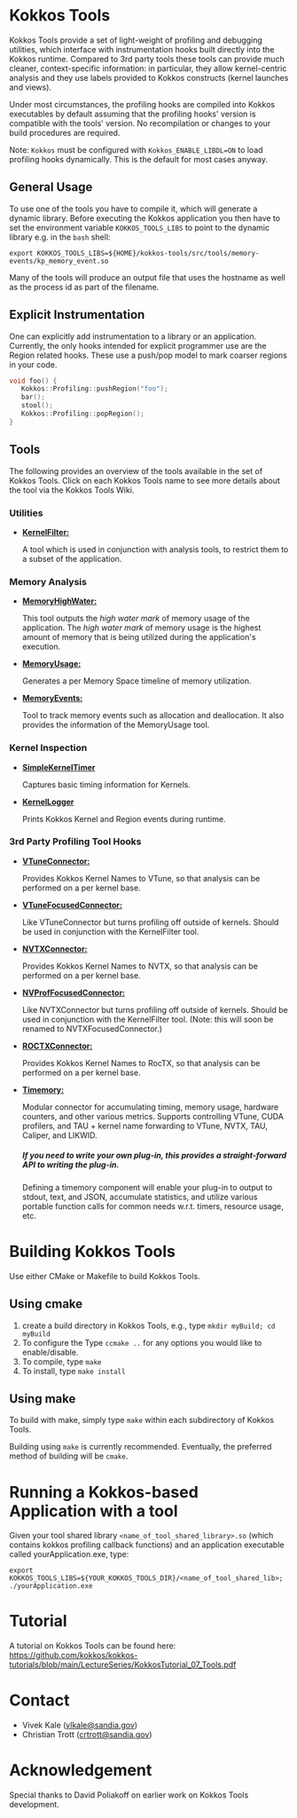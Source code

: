 # Kokkos Tools

Kokkos Tools provide a set of light-weight of profiling and debugging utilities, which interface with instrumentation hooks built directly into the Kokkos runtime. Compared to 3rd party tools these tools can provide much cleaner, context-specific information: in particular, they allow kernel-centric analysis and they use labels provided to Kokkos constructs (kernel launches and views).

Under most circumstances, the profiling hooks are compiled into Kokkos executables by default assuming that the profiling hooks' version is compatible with the tools' version. No recompilation or changes to your build procedures are required.

Note: `Kokkos` must be configured with `Kokkos_ENABLE_LIBDL=ON` to load profiling hooks dynamically. This is the default for most cases anyway.

## General Usage

To use one of the tools you have to compile it, which will generate a dynamic library. Before executing the Kokkos application you then have to set the environment variable `KOKKOS_TOOLS_LIBS` to point to the dynamic library e.g. in the `bash` shell:
```
export KOKKOS_TOOLS_LIBS=${HOME}/kokkos-tools/src/tools/memory-events/kp_memory_event.so
```

Many of the tools will produce an output file that uses the hostname as well as the process id as part of the filename. 

## Explicit Instrumentation

One can explicitly add instrumentation to a library or an application. Currently, the only hooks intended for explicit programmer use are the Region related hooks. These use a push/pop model to mark coarser regions in your code.

```c++
void foo() {
   Kokkos::Profiling::pushRegion("foo");
   bar();
   stool();
   Kokkos::Profiling::popRegion();
}
```

## Tools

The following provides an overview of the tools available in the set of Kokkos Tools. Click on each Kokkos Tools name to see more details about the tool via the Kokkos Tools Wiki. 

### Utilities

+ [**KernelFilter:**](https://github.com/kokkos/kokkos-tools/wiki/KernelFilter) 

    A tool which is used in conjunction with analysis tools, to restrict them to a subset of the application.

### Memory Analysis
+ [**MemoryHighWater:**](https://github.com/kokkos/kokkos-tools/wiki/MemoryHighWater)

    This tool outputs the _high water mark_ of memory usage of the application. The _high water mark_ of memory usage is the highest amount of memory that is being utilized during the application's execution. 

+ [**MemoryUsage:**](https://github.com/kokkos/kokkos-tools/wiki/MemoryUsage)

    Generates a per Memory Space timeline of memory utilization. 

+ [**MemoryEvents:**](https://github.com/kokkos/kokkos-tools/wiki/MemoryEvents)

    Tool to track memory events such as allocation and deallocation. It also provides the information of the MemoryUsage tool.

### Kernel Inspection
+ [**SimpleKernelTimer**](https://github.com/kokkos/kokkos-tools/wiki/SimpleKernelTimer)

    Captures basic timing information for Kernels.

+ [**KernelLogger**](https://github.com/kokkos/kokkos-tools/wiki/KernelLogger)

    Prints Kokkos Kernel and Region events during runtime.

### 3rd Party Profiling Tool Hooks
+ [**VTuneConnector:**](https://github.com/kokkos/kokkos-tools/wiki/VTuneConnector)
    
    Provides Kokkos Kernel Names to VTune, so that analysis can be performed on a per kernel base.

+ [**VTuneFocusedConnector:**](https://github.com/kokkos/kokkos-tools/wiki/VTuneFocusedConnector)
    
    Like VTuneConnector but turns profiling off outside of kernels. Should be used in conjunction with the KernelFilter tool. 

+ [**NVTXConnector:**](https://github.com/kokkos/kokkos-tools/wiki/NVTXConnector)

    Provides Kokkos Kernel Names to NVTX, so that analysis can be performed on a per kernel base.

+ [**NVProfFocusedConnector:**](https://github.com/kokkos/kokkos-tools/wiki/NVTXFocusedConnector)

    Like NVTXConnector but turns profiling off outside of kernels. Should be used in conjunction with the KernelFilter tool. (Note: this will soon be renamed to NVTXFocusedConnector.)

+ [**ROCTXConnector:**](https://github.com/kokkos/kokkos-tools/wiki/ROCTXConnector)

    Provides Kokkos Kernel Names to RocTX, so that analysis can be performed on a per kernel base.

+ [**Timemory:**](https://github.com/kokkos/kokkos-tools/wiki/Timemory)

    Modular connector for accumulating timing, memory usage, hardware counters, and other various metrics.
    Supports controlling VTune, CUDA profilers, and TAU + kernel name forwarding to VTune, NVTX, TAU,
    Caliper, and LIKWID.

    ##### If you need to write your own plug-in, this provides a straight-forward API to writing the plug-in.

    Defining a timemory component will enable your plug-in to output to stdout, text, and JSON, 
    accumulate statistics, and utilize various portable function calls for common needs w.r.t. timers,
    resource usage, etc. 

# Building Kokkos Tools

Use either CMake or Makefile to build Kokkos Tools. 

## Using cmake

1. create a build directory in Kokkos Tools, e.g., type `mkdir myBuild; cd myBuild` 
2. To configure the Type `ccmake ..`  for any options you would like to enable/disable. 
3. To compile, type `make`
4. To install, type `make install`

## Using make

To build with make, simply type `make` within each subdirectory of Kokkos Tools. 


Building using `make` is currently recommended. Eventually, the preferred method of building will be `cmake`.  

# Running a Kokkos-based Application with a tool

Given your tool shared library `<name_of_tool_shared_library>.so` (which contains kokkos profiling callback functions) and an application executable called yourApplication.exe, type: 

`export KOKKOS_TOOLS_LIBS=${YOUR_KOKKOS_TOOLS_DIR}/<name_of_tool_shared_lib>; ./yourApplication.exe`  

# Tutorial

A tutorial on Kokkos Tools can be found here: https://github.com/kokkos/kokkos-tutorials/blob/main/LectureSeries/KokkosTutorial_07_Tools.pdf

# Contact 

* Vivek Kale (vlkale@sandia.gov)
* Christian Trott (crtrott@sandia.gov)

# Acknowledgement

Special thanks to David Poliakoff on earlier work on Kokkos Tools development.
